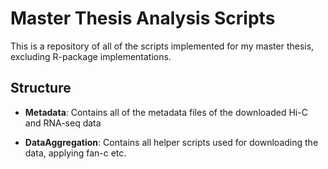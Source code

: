 # Master Thesis Analysis Scripts

This is a repository of all of the scripts implemented for my
master thesis, excluding R-package implementations.

## Structure

- **Metadata**: Contains all of the metadata files of the
downloaded Hi-C and RNA-seq data

- **DataAggregation**: Contains all helper scripts used for
downloading the data, applying fan-c etc. 
